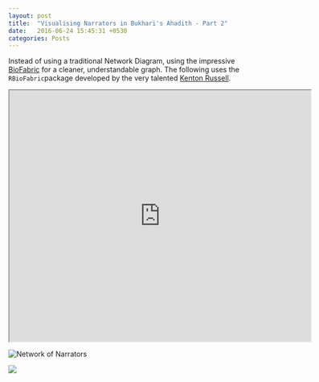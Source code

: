 ```yaml
---
layout: post
title:  "Visualising Narrators in Bukhari's Ahadith - Part 2"
date:   2016-06-24 15:45:31 +0530
categories: Posts
---
```


Instead of using a traditional Network Diagram, using the impressive [BioFabric](http://www.biofabric.org/) for a cleaner, understandable graph. The following uses the `RBioFabric`package developed by the very talented [Kenton Russell](https://github.com/timelyportfolio). 

<iframe src="http://aliarsalankazmi.github.io/blog_DA/assets/img/bioF1-1.svg" marginwidth="0" marginheight="0" scrolling="no" width="600" height="500"></iframe>

![Network of Narrators](http://aliarsalankazmi.github.io/blog_DA/assets/img/bioF1-1.svg)


![](http://aliarsalankazmi.github.io/blog_DA/assets/img/bioF1-1.svg)<!--html_preserve--><div id="htmlwidget-6885" style="width:672px;height:480px;" class="bioFabric_htmlwidget html-widget"></div>
<script type="application/json" data-for="htmlwidget-6885">{"x":{"data":{"nodes":{"name":["Anas bin Malik","'Umar ibn al-Khattab","Abu Hurairah","Abu Bakr As-Siddique","'Ubada bin As-Samit","Zayd ibn Thabit","Abu Musa al-Asha'ari","Abu Usayd Malik bin Rabi'a","Abu Dharr al-Ghaffari","Abu Talha Ansari","Hudhayfah ibn al-Yaman","Mu'adh ibn Jabal","Qays ibn Sa'd ibn 'Ubadah","Umm Sulaym bint Milhan","Malik bin Sa'sa'a","Umm Haram bint Milhan","Usaid bin Hudair bin Sammak","ibn Abbas","ibn Umar","al-Miswar bin Makhrama bin Nawfal","Jabir ibn 'Abdullah","Tariq bin Shahab","'Abdullah bin 'Amir bin Rabi'a","al-Mughira ibn Shu'ba","'Abdullah ibn al-Zubayr","'Abdur Rahman bin 'Abd al-Qari","Harithah ibn Sharahil","Tha'laba bin Abi Malik","Malik bin Aws bin al-Hadathan","Abu Sa'id al-Khudri","Zaynab bint Jahsh","Zayd bin Khalid al-Juhni","Abu Sufyan ibn Harb","'Abdur Rahman bin Abi 'Amra","Abu Rafi'","'Aisha bint Abi Bakr","al-Bara' bin Azib bin al-Harith","'Abdullah bin 'Amr bin al-'Aas","Mahmud bin al-Rabi' bin Saraqa","'Abdullah al-Snabhy Mkhtlf","al-Walid bin 'Ubada bin As-Samit","Junadah bin Abi Umayya","'Abdullah bin Yazid bin Zayd","Marwan bin al-Hakam bin Abi al-'As","Sahl bin Sa'd bin Malik","Mrh al-Hmdany Akhrj al-Bghwy","Abu Burda bin Niyar","al-Mundhir bin Abi Usayd al-Sa'idi","Hamza bin Abi Usayd al-Sa'idi","Kharsha bin al-Hurr al-Fazari","Umm Salamah","Ali ibn Abi Talib","'Abdullah bin Ka'b bin Malik b. Abi Ka'b","Abu Umama bin Sahl","al-'Abbas ibn 'Abd al-Muttalib","Maymuna bint al-Harith","Mu'awiya ibn Abu Sufyan","al-Sa'b bin Juthama bin Qays","Fadl ibn al-'Abbas","Khalid bin al-Walid","Mjald bin Mas'ud al-Slmy","Sa'd ibn 'Ubadah","Sa'd ibn Abi Waqqas","'Amir bin Rabi'a bin Malik","Hafsa bint Umar","Wasay' bin Habban bin Munqidh","'Ali bin al-Husain bin 'Ali","'Abdur Rahman bin Azhar bin 'Abd 'Awf","'Ubaidullah bin 'Ady bin al-Khayyar","'Abdur Rahman bin Ka'b bin Malik","Salma ibn al-Akwa","Muhammad bin 'Ali b. al-Hussain al-Baqir","ibn Mas'ud","Abu Bakra al-Thaqafi","Jubayr bin Hayya al-Thaqafi","Sufyan bin Abi Zuhyr","Zayd ibn Harithah","Abu Umama al-Bahili","'Uqba bin 'Amir al-Juhayni","Umm Habibah bint Abi Sufyan","'Uthman ibn 'Affaan","'Abdullah ibn Shaddad","Safiyya bint Shayba bin 'Uthman","Abu 'Ubaidah ibn al-Jarrah","Hamza bin 'Amr al-Aslami","Sawda bint Zam'a","Abu Ayyub al-Ansari","Abu Juhayfa al-Sawai'","Ash'uth bin Qays","Mu'awiya bint Suwayd al-Mazni","'Abdullah bin Abi Awfa","Abu Kabsha al-Anmari","'Itban bin Malik bin 'Amr","Abu Mas'ud al-Badri","Zaynab bint Abi Salamah","Hussain ibn 'Ali ibn Abi Talib","'Abdullah ibn Ja'far","Ka'b bin Malik bin Abi Ka'b","Sahl bin Hunayf","'Abdullah ibn al-Harith ibn Nawfal","'Abdur Rahman Ibn 'Awf","Usamah ibn Zayd","Jundab bin 'Abdullah al-Bajli","Asma' bint Abi Bakr","Juwayriya bint al-Harith","Musa ibn Talha","Ubayy ibn Ka'b","Hakim ibn Hizam","'Abbad bin Tameem Mazni","'Abdullah bin Zayd Mazni","Tameem bin Zayd/Ghaziya Mazni","'Amr bin Hurayth bin 'Amr bin 'Uthman","'Adi ibn Hatim al-Tayyi'","Sa'id bin Zayd","'Amr bin Saleem bin Khalada","Abu Hameed al-Sa'idi al-Ansari","Abu Qatada ibn Rab'i","'Imran bin Husain","Huwaytib bin 'Abdul 'Uzza","'Abdullah bin al-Sa'di","al-Sa'ib bin Yazid bin Akht Namr","'Abdur Rahman bin Shayba","Shayba bin 'Uthman","Jubayr bin Mut'im","Sulaiman bin Sard","Rafi' bin Khadij bin Rafi'","Sahl bin Abi Hathma","Rifa'a bin Rafi' bin Malik bin al-'Ajlan","Yahya bin Khallad bin Rafi' bin Malik","'Abdullah b. Zama'a","'Abdullah bin Buhayna","'Abdullah bin Hisham","'Abdullah bin Mughfal al-Mazni","'Abdullah bin Saalam","'Abdur Rahman bin Abi Bakr","'Abdur Rahman bin Abza","'Abdur Rahman bin Ghnm","'Abdur Rahman bin Samra","'Abdur Rahman bin Yazid bin Jariyya","'Aidh bin 'Amr al-Mazni","'Ammar ibn Yasir","'Amr bin al-'Aas","'Amr bin Salmah bin Qays","'Amr bin Tghlb","'Umar bin Abi Salamah","'Uqba binal-Harith bin 'Amir","'Urwa bin al-Ja'd / Abi al-Ja'd","Abu al-Darda","Abu al-Tufayl, 'Amir bin Wathla","Abu Burzah al-Aslami","Abu Sharih al-Khuza'i,al-Ka'bi","Abu Tha'laba al-Khushni","Abu Waqid al-Laithi","al-'Ala' bin al-Hadrami","al-Miqdad ibn al-Aswad","al-Miqdam bin Ma'di Karb","al-Musayyib bin Hazn b. Abi Wahb","al-Nu'man bin Bashir ibn Sa'd","ar-Rubbayi' bint Mu'awwidh bin 'Afra'","Bilal ibn Ribah","Burayda bin al-Husayb","Harithh bin Wahb al-Khza'y","Hassan ibn Ali bin Abi Talib","Hassan ibn Thabit","Jabir bin Samra","Jarir bin 'Abdullah al-Bajli","Ka'b bin 'Ajra al-Salmi, al-Ansari","Khabbab ibn al-Aratt","Ma'n bin Yazid bin al-Akhnas","Ma'qil bin Yasar al-Mazni","Malik bin al-Hwyrth","Mjash' bin Mas'ud bin Tha'lbah","Mu'adh bin 'Abdur Rahman bin 'Uthman","Mu'ayqayb bin Abi Fatima al-Dausi","Muhammad bin Iyas bin al-Bukayr","Muhammad Ibn Maslama","Mujma' bin Yazid bin Jariyya","Salman Farsi","Samra bin Jundub","Shadad bin Aus bin Thabit","Suwayd bin al-Nu'man","Talha ibn 'Ubaidullah","Tha'laba bin Sa'ayr","Thabit bin al-Dahhak bin Khalifa","Umm Atiyyah Ansariyah","Umm Fadl Lubaba bint al-Harith","Umm Hani bint Abi Talib","Umm Khalid bin Khalid ibn Sa'id","Umm Qays bint Mihsan al-Asadi","Umm Shareek","Wathla bin al-'Asqa'","Ya'la bin Umayya","Zayd bin Arqam","Zubayr ibn al-Awwam"],"row":[0,1,2,3,4,5,6,7,8,9,10,11,12,13,14,15,16,17,18,19,20,21,22,23,24,25,26,27,28,29,30,31,32,33,34,35,36,37,38,39,40,41,42,43,44,45,46,47,48,49,50,51,52,53,54,55,56,57,58,59,60,61,62,63,64,65,66,67,68,69,70,71,72,73,74,75,76,77,78,79,80,81,82,83,84,85,86,87,88,89,90,91,92,93,94,95,96,97,98,99,100,101,102,103,104,105,106,107,108,109,110,111,112,113,114,115,116,117,118,119,120,121,122,123,124,125,126,127,128,129,130,131,132,133,134,135,136,137,138,139,140,141,142,143,144,145,146,147,148,149,150,151,152,153,154,155,156,157,158,159,160,161,162,163,164,165,166,167,168,169,170,171,172,173,174,175,176,177,178,179,180,181,182,183,184,185,186,187,188,189,190,191,192,193],"minCol":[0,1,2,3,4,5,6,7,8,9,10,11,12,13,14,15,16,19,20,21,22,23,24,25,26,27,28,29,30,33,35,36,38,39,40,43,44,45,46,47,48,49,51,52,53,55,56,57,58,59,63,68,69,70,71,72,73,74,75,76,77,78,80,81,82,83,87,88,89,92,93,94,95,98,99,100,101,104,105,107,109,113,114,115,116,117,119,120,121,122,123,124,125,127,131,136,137,140,142,143,147,148,152,155,156,157,158,160,161,161,162,164,164,165,166,166,167,168,169,169,170,171,171,172,172,173,173,174,174,175,175,175,175,175,175,175,175,175,175,175,175,175,175,175,175,175,175,175,175,175,175,175,175,175,175,175,175,175,175,175,175,175,175,175,175,175,175,175,175,175,175,175,175,175,175,175,175,175,175,175,175,175,175,175,175,175,175,175,175,175,175,175,175,175],"maxCol":[16,30,40,45,49,53,56,58,59,60,18,61,62,63,14,15,16,78,83,89,94,95,97,99,100,84,101,62,30,105,108,109,91,39,40,117,123,124,125,47,48,49,127,128,53,129,56,130,130,59,131,137,140,142,143,144,141,74,75,76,77,78,148,97,82,83,149,88,89,150,152,94,129,153,99,100,103,146,105,154,109,144,155,115,116,117,158,151,159,159,123,124,125,127,154,149,137,150,142,160,147,148,152,155,156,157,158,160,162,163,163,165,164,165,167,166,167,168,170,169,170,171,171,172,172,173,173,174,174,175,175,175,175,175,175,175,175,175,175,175,175,175,175,175,175,175,175,175,175,175,175,175,175,175,175,175,175,175,175,175,175,175,175,175,175,175,175,175,175,175,175,175,175,175,175,175,175,175,175,175,175,175,175,175,175,175,175,175,175,175,175,175,175,175],"zoneMin":[1,18,32,42,47,51,55,58,59,60,null,61,62,63,null,null,null,65,80,85,91,95,97,99,100,null,101,null,null,103,107,109,null,null,null,111,119,124,125,null,null,null,127,128,null,129,null,130,null,null,131,133,139,142,143,144,null,null,null,null,null,null,146,null,null,null,149,null,null,150,152,null,null,153,null,null,null,null,null,154,null,null,155,null,null,null,157,null,159,null,null,null,null,null,null,null,null,null,null,160,null,null,null,null,null,null,null,null,162,163,null,165,null,null,167,null,null,168,170,null,null,171,null,172,null,173,null,174,null,null,null,null,null,null,null,null,null,null,null,null,null,null,null,null,null,null,null,null,null,null,null,null,null,null,null,null,null,null,null,null,null,null,null,null,null,null,null,null,null,null,null,null,null,null,null,null,null,null,null,null,null,null,null,null,null,null,null,null,null,null,null,null,null,null],"zoneMax":[16,30,40,45,49,53,56,58,59,60,null,61,62,63,null,null,null,78,83,89,94,95,97,99,100,null,101,null,null,105,108,109,null,null,null,117,123,124,125,null,null,null,127,128,null,129,null,130,null,null,131,137,140,142,143,144,null,null,null,null,null,null,148,null,null,null,149,null,null,150,152,null,null,153,null,null,null,null,null,154,null,null,155,null,null,null,158,null,159,null,null,null,null,null,null,null,null,null,null,160,null,null,null,null,null,null,null,null,162,163,null,165,null,null,167,null,null,168,170,null,null,171,null,172,null,173,null,174,null,null,null,null,null,null,null,null,null,null,null,null,null,null,null,null,null,null,null,null,null,null,null,null,null,null,null,null,null,null,null,null,null,null,null,null,null,null,null,null,null,null,null,null,null,null,null,null,null,null,null,null,null,null,null,null,null,null,null,null,null,null,null,null,null,null]},"links":{"source":[0,0,0,0,0,0,0,0,0,0,0,0,0,0,0,0,0,1,1,1,1,1,1,1,1,1,1,1,1,1,1,2,2,2,2,2,2,2,2,2,2,3,3,3,3,3,4,4,4,4,5,5,5,5,6,6,6,7,7,8,9,11,12,13,17,17,17,17,17,17,17,17,17,17,17,17,17,17,17,18,18,18,18,18,19,19,19,19,19,19,20,20,20,20,20,21,22,22,23,23,24,26,29,29,29,29,30,30,30,31,35,35,35,35,35,35,35,35,36,36,36,36,36,36,37,38,42,42,43,45,47,50,51,51,51,51,51,51,52,52,52,53,53,54,55,62,62,62,62,66,69,70,70,73,79,82,86,86,86,88,99,108,108,109,111,111,114,114,117,118,118,121,123,125,127],"target":[0,1,2,3,4,5,6,7,8,9,10,11,12,13,14,15,16,2,10,17,18,19,20,21,22,23,24,25,26,27,28,17,18,29,29,30,31,31,32,33,34,18,21,35,36,37,38,39,40,41,18,42,43,44,21,45,46,47,48,49,17,20,27,50,18,19,35,35,51,52,53,54,55,56,57,58,59,60,61,35,62,63,64,65,25,43,43,66,67,68,29,32,69,70,71,72,35,63,73,74,75,76,53,76,77,78,50,79,79,80,51,62,79,81,82,83,84,85,42,86,87,88,89,90,91,92,86,93,66,72,48,94,62,66,81,87,95,96,62,69,97,56,98,99,81,73,77,100,101,95,97,87,102,73,94,103,104,105,106,89,107,109,110,110,112,113,115,116,117,119,120,122,124,126,128],"targ":[1,1,1,1,1,1,1,1,1,1,1,1,1,1,1,1,1,3,11,18,19,20,21,22,23,24,25,26,27,28,29,18,19,30,3,3,32,3,33,34,35,19,22,4,37,38,39,40,41,42,19,43,44,45,22,46,47,48,49,50,18,21,28,51,18,18,18,36,18,53,54,18,18,18,18,18,18,61,18,19,19,19,19,66,20,20,44,67,20,69,21,33,70,21,72,22,23,23,24,75,25,77,54,77,78,79,31,31,80,32,52,36,36,82,83,84,36,36,43,37,88,89,90,37,92,39,43,43,67,46,49,95,63,67,82,88,96,97,63,70,53,54,54,100,82,63,63,63,102,67,70,71,71,74,95,83,87,106,87,89,100,109,109,111,112,112,115,115,118,119,121,122,125,126,129],"tag":["co","co","co","co","co","co","co","co","co","co","co","co","co","co","co","co","co","co","co","co","co","co","co","co","co","co","co","co","co","co","co","co","co","co","co","co","co","co","co","co","co","co","co","co","co","co","co","co","co","co","co","co","co","co","co","co","co","co","co","co","co","co","co","co","co","co","co","co","co","co","co","co","co","co","co","co","co","co","co","co","co","co","co","co","co","co","co","co","co","co","co","co","co","co","co","co","co","co","co","co","co","co","co","co","co","co","co","co","co","co","co","co","co","co","co","co","co","co","co","co","co","co","co","co","co","co","co","co","co","co","co","co","co","co","co","co","co","co","co","co","co","co","co","co","co","co","co","co","co","co","co","co","co","co","co","co","co","co","co","co","co","co","co","co","co","co","co","co","co","co","co","co","co","co","co"],"zone":[1,1,1,1,1,1,1,1,1,1,1,1,1,1,1,1,1,2,2,2,2,2,2,2,2,2,2,2,2,2,2,3,3,3,3,3,3,3,3,3,3,4,4,4,4,4,5,5,5,5,6,6,6,6,7,7,7,8,8,9,10,12,13,14,18,18,18,18,18,18,18,18,18,18,18,18,18,18,18,19,19,19,19,19,20,20,20,20,20,20,21,21,21,21,21,22,23,23,24,24,25,27,30,30,30,30,31,31,31,32,36,36,36,36,36,36,36,36,37,37,37,37,37,37,38,39,43,43,44,46,48,51,52,52,52,52,52,52,53,53,53,54,54,55,56,63,63,63,63,67,70,71,71,74,80,83,87,87,87,89,100,109,109,110,112,112,115,115,118,119,119,122,124,126,128],"col":[0,1,2,3,4,5,6,7,8,9,10,11,12,13,14,15,16,17,18,19,20,21,22,23,24,25,26,27,28,29,30,31,32,33,34,35,36,37,38,39,40,41,42,43,44,45,46,47,48,49,50,51,52,53,54,55,56,57,58,59,60,61,62,63,64,65,66,67,68,69,70,71,72,73,74,75,76,77,78,79,80,81,82,83,84,85,86,87,88,89,90,91,92,93,94,95,96,97,98,99,100,101,102,103,104,105,106,107,108,109,110,111,112,113,114,115,116,117,118,119,120,121,122,123,124,125,126,127,128,129,130,131,132,133,134,135,136,137,138,139,140,141,142,143,144,145,146,147,148,149,150,151,152,153,154,155,156,157,158,159,160,161,162,163,164,165,166,167,168,169,170,171,172,173,174],"edgeType":["co","co","co","co","co","co","co","co","co","co","co","co","co","co","co","co","co","co","co","co","co","co","co","co","co","co","co","co","co","co","co","co","co","co","co","co","co","co","co","co","co","co","co","co","co","co","co","co","co","co","co","co","co","co","co","co","co","co","co","co","co","co","co","co","co","co","co","co","co","co","co","co","co","co","co","co","co","co","co","co","co","co","co","co","co","co","co","co","co","co","co","co","co","co","co","co","co","co","co","co","co","co","co","co","co","co","co","co","co","co","co","co","co","co","co","co","co","co","co","co","co","co","co","co","co","co","co","co","co","co","co","co","co","co","co","co","co","co","co","co","co","co","co","co","co","co","co","co","co","co","co","co","co","co","co","co","co","co","co","co","co","co","co","co","co","co","co","co","co","co","co","co","co","co","co"]}},"options":{"zoomMin":0.5,"zoomMax":15}},"evals":[],"jsHooks":[]}</script><!--/html_preserve-->


